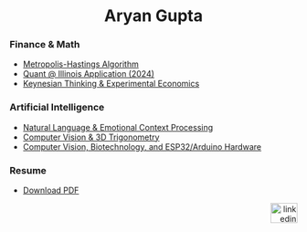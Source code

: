 <h1 align="center">Aryan Gupta</h1>

<h3 align="left">Finance & Math</h3>

- [Metropolis-Hastings Algorithm](https://github.com/aryan-cs/metro-hast)
- [Quant @ Illinois Application (2024)](https://github.com/aryan-cs/quant-app-2024)
- [Keynesian Thinking & Experimental Economics](https://github.com/aryan-cs/keynesian-66)

<h3 align="left">Artificial Intelligence</h3>

- [Natural Language & Emotional Context Processing](https://github.com/aryan-cs/ren)
- [Computer Vision & 3D Trigonometry](https://github.com/aryan-cs/hand-e)
- [Computer Vision, Biotechnology, and ESP32/Arduino Hardware](https://github.com/aryan-cs/project-plastic)

<h3 align="left">Resume</h3>

- [Download PDF](https://github.com/aryan-cs/aryan-cs/blob/master/resume)

<div align="right">
  <a href="https://www.linkedin.com/in/aryan-g/" target="_blank">
    <img src="https://raw.githubusercontent.com/maurodesouza/profile-readme-generator/master/src/assets/icons/social/linkedin/default.svg" width="47" height="35" alt="linkedin logo" />
  </a>
</div>
